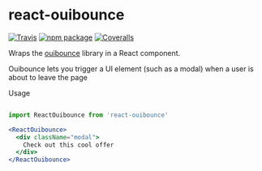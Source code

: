 # react-ouibounce

[![Travis][build-badge]][build]
[![npm package][npm-badge]][npm]
[![Coveralls][coveralls-badge]][coveralls]

Wraps the [ouibounce](https://github.com/carlsednaoui/ouibounce) library in a React component.

Ouibounce lets you trigger a UI element (such as a modal) when a user is about to leave the page

Usage
```jsx

import ReactOuibounce from 'react-ouibounce'

<ReactOuibounce>
  <div className="modal">
    Check out this cool offer
  </div>
</ReactOuibounce>
```

[build-badge]: https://img.shields.io/travis/user/repo/master.png?style=flat-square
[build]: https://travis-ci.org/user/repo

[npm-badge]: https://img.shields.io/npm/v/npm-package.png?style=flat-square
[npm]: https://www.npmjs.org/package/npm-package

[coveralls-badge]: https://img.shields.io/coveralls/user/repo/master.png?style=flat-square
[coveralls]: https://coveralls.io/github/user/repo
